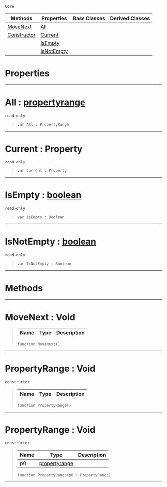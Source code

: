  `Core`

|Methods|Properties|Base Classes|Derived Classes|
|---|---|---|---|
|[ MoveNext](https://github.com/ZilchEngine/ZilchDocs/blob/master/code_reference/nada_base_types/propertyrange.markdown#movenext-void)|[ All](https://github.com/ZilchEngine/ZilchDocs/blob/master/code_reference/nada_base_types/propertyrange.markdown#all-zilch-engine-document)| | |
|[ Constructor](https://github.com/ZilchEngine/ZilchDocs/blob/master/code_reference/nada_base_types/propertyrange.markdown#propertyrange-void)|[ Current](https://github.com/ZilchEngine/ZilchDocs/blob/master/code_reference/nada_base_types/propertyrange.markdown#current-property)| | |
| |[ IsEmpty](https://github.com/ZilchEngine/ZilchDocs/blob/master/code_reference/nada_base_types/propertyrange.markdown#isempty-zilch-engine-docu)| | |
| |[ IsNotEmpty](https://github.com/ZilchEngine/ZilchDocs/blob/master/code_reference/nada_base_types/propertyrange.markdown#isnotempty-zilch-engine-d)| | |


 #  Properties


---  
 #  All : [propertyrange](https://github.com/ZilchEngine/ZilchDocs/blob/master/code_reference/nada_base_types/propertyrange.markdown)

 `read-only`

> 
> ``` lang=cpp, name=Nada
> var All : PropertyRange


---  
 #  Current : Property

 `read-only`

> 
> ``` lang=cpp, name=Nada
> var Current : Property


---  
 #  IsEmpty : [boolean](https://github.com/ZilchEngine/ZilchDocs/blob/master/code_reference/nada_base_types/boolean.markdown)

 `read-only`

> 
> ``` lang=cpp, name=Nada
> var IsEmpty : Boolean


---  
 #  IsNotEmpty : [boolean](https://github.com/ZilchEngine/ZilchDocs/blob/master/code_reference/nada_base_types/boolean.markdown)

 `read-only`

> 
> ``` lang=cpp, name=Nada
> var IsNotEmpty : Boolean


---  
 #  Methods


---  
 #  MoveNext : Void

> 
> |Name|Type|Description|
> |---|---|---|
> ``` lang=cpp, name=Nada
> function MoveNext()
> ``` 


---  
 #  PropertyRange : Void

 `constructor`

> 
> |Name|Type|Description|
> |---|---|---|
> ``` lang=cpp, name=Nada
> function PropertyRange()
> ``` 


---  
 #  PropertyRange : Void

 `constructor`

> 
> |Name|Type|Description|
> |---|---|---|
> |p0|[propertyrange](https://github.com/ZilchEngine/ZilchDocs/blob/master/code_reference/nada_base_types/propertyrange.markdown)| |
> ``` lang=cpp, name=Nada
> function PropertyRange(p0 : PropertyRange)
> ``` 


---  
 

 